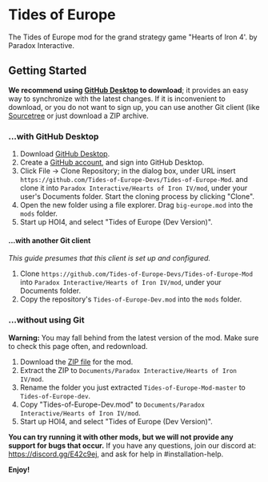 # Tides of Europe
The Tides of Europe mod for the grand strategy game "Hearts of Iron 4'. by Paradox Interactive.

## Getting Started
**We recommend using [GitHub Desktop](https://desktop.github.com) to download**;
it provides an easy way to synchronize with the latest changes. If it is
inconvenient to download, or you do not want to sign up, you can use another
Git client (like [Sourcetree](https://www.atlassian.com/software/sourcetree) or
just download a ZIP archive.

### ...with GitHub Desktop
1. Download [GitHub Desktop](https://desktop.github.com).
2. Create a [GitHub account](https://github.com/join), and sign into GitHub
   Desktop.
3. Click File → Clone Repository; in the dialog box, under URL insert
   `https://github.com/Tides-of-Europe-Devs/Tides-of-Europe-Mod`. and clone it into
   `Paradox Interactive/Hearts of Iron IV/mod`, under your user's Documents
   folder. Start the cloning process by clicking "Clone".
4. Open the new folder using a file explorer. Drag `big-europe.mod`
   into the `mods` folder.
5. Start up HOI4, and select "Tides of Europe (Dev Version)".

#### ...with another Git client
*This guide presumes that this client is set up and configured.*

1. Clone `https://github.com/Tides-of-Europe-Devs/Tides-of-Europe-Mod` into
   `Paradox Interactive/Hearts of Iron IV/mod`, under your Documents folder.
2. Copy the repository's `Tides-of-Europe-Dev.mod` into the `mods` folder.

### ...without using Git
**Warning:** You may fall behind from the latest version of the mod. Make sure
to check this page often, and redownload.

1. Download the [ZIP file](https://github.com/Tides-of-Europe-Devs/Tides-of-Europe-Mod/archive/master.zip) for the mod.
2. Extract the ZIP to `Documents/Paradox Interactive/Hearts of Iron IV/mod`.
3. Rename the folder you just extracted `Tides-of-Europe-Mod-master` to `Tides-of-Europe-dev`.
3. Copy "Tides-of-Europe-Dev.mod" to `Documents/Paradox Interactive/Hearts of Iron IV/mod`.
4. Start up HOI4, and select "Tides of Europe (Dev Version)".


**You can try running it with other mods, but we will not provide any support for bugs that occur.** If you have any
questions, join our discord at: https://discord.gg/E42c9ej, and ask for help in #installation-help.

**Enjoy!**
